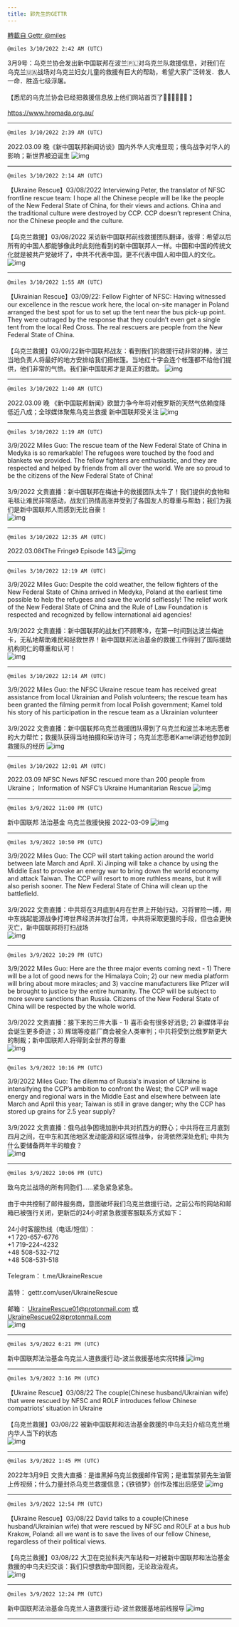 ```yaml
---
title: 郭先生的GETTR
---
```

[轉載自 Gettr @miles](https://gettr.com/user/miles)

`@miles 3/10/2022 2:42 AM (UTC)`

3月9号：乌克兰协会发出新中国联邦在波兰🇵🇱对乌克兰队救援信息，对我们在乌克兰🇺🇦战场对乌克兰妇女儿童的救援有巨大的帮助，希望大家广泛转发．救人一命．胜造七级浮屠。<br/><br/>【悉尼的乌克兰协会已经把救援信息放上他们网站首页了🌻🌻🌻🌻🌻🌻 】<br/><br/>https://www.hromada.org.au/

---

`@miles 3/10/2022 2:39 AM (UTC)`

2022.03.09 晚《新中国联邦新闻访谈》国内外华人灾难显现；俄乌战争对华人的影响；新世界被迫诞生
![img](https://media.gettr.com/group20/origin/2022/03/10/02/c4ff9983-f987-0ab2-9db2-a398475f2745/9548d67018b19975dcafea4c4484666a.png)

---

`@miles 3/10/2022 2:14 AM (UTC)`

【Ukraine Rescue】03/08/2022  Interviewing Peter, the translator of NFSC frontline rescue team: I hope all the Chinese people will be like the people of the New Federal State of China, for their views and actions.  China and the traditional culture were destroyed by CCP. CCP doesn’t represent China, nor the Chinese people and the culture. <br/><br/>【乌克兰救援】03/08/2022 采访新中国联邦前线救援团队翻译，彼得：希望以后所有的中国人都能够像此时此刻他看到的新中国联邦人一样。中国和中国的传统文化就是被共产党破坏了，中共不代表中国，更不代表中国人和中国人的文化。
![img](https://media.gettr.com/group10/getter/2022/03/10/02/75659867-6bb7-ff1f-e076-f428e991aa6e/out.jpg)

---

`@miles 3/10/2022 1:55 AM (UTC)`

【Ukrainian Rescue】03/09/22: Fellow Fighter of NFSC:  Having witnessed our excellence in the rescue work here, the local on-site manager in Poland arranged the best spot for us to set up the tent near the bus pick-up point. They were outraged by the response that they couldn’t even get a single tent from the local Red Cross. The real rescuers are people from the New Federal State of China.<br/><br/>【乌克兰救援】03/09/22新中国联邦战友：看到我们的救援行动非常的棒，波兰当地负责人将最好的地方安排给我们搭帐篷。当地红十字会连个帐篷都不给他们提供，他们非常的气愤。我们新中国联邦才是真正的救助。
![img](https://media.gettr.com/group23/getter/2022/03/10/01/c4712556-d09c-3125-0ac3-7e574e81fd27/out.jpg)

---

`@miles 3/10/2022 1:40 AM (UTC)`

2022.03.09 晚 《新中国联邦新闻》欧盟力争今年将对俄罗斯的天然气依赖度降低近八成；全球媒体聚焦乌克兰救援 新中国联邦受关注
![img](https://media.gettr.com/group3/origin/2022/03/10/01/14369be1-1757-221d-5a74-730489f8c9ff/9548d67018b19975dcafea4c4484666a.png)

---

`@miles 3/10/2022 1:19 AM (UTC)`

3/9/2022 Miles Guo: The rescue team of the New Federal State of China in Medyka is so remarkable! The refugees were touched by the food and blankets we provided. The fellow fighters are enthusiastic, and they are respected and helped by friends from all over the world. We are so proud to be the citizens of the New Federal State of China!<br/><br/>3/9/2022 文贵直播：新中国联邦在梅迪卡的救援团队太牛了！我们提供的食物和毛毯让难民非常感动，战友们热情高涨并受到了各国友人的尊重与帮助；我们为我们是新中国联邦人而感到无比自豪！<br/>
![img](https://media.gettr.com/group26/getter/2022/03/10/01/a4f7c54b-eba6-2313-239d-c3437edb8914/out.jpg)

---

`@miles 3/10/2022 12:35 AM (UTC)`

2022.03.08《The Fringe》 Episode 143
![img](https://media.gettr.com/group6/origin/2022/03/10/00/3292af85-a1a2-3131-dff7-a5d24498fa8d/9548d67018b19975dcafea4c4484666a.png)

---

`@miles 3/10/2022 12:19 AM (UTC)`

3/9/2022 Miles Guo: Despite the cold weather, the fellow fighters of the New Federal State of China arrived in Medyka, Poland at the earliest time possible to help the refugees and save the world selflessly! The relief work of the New Federal State of China and the Rule of Law Foundation is respected and recognized by fellow international aid agencies!<br/><br/>3/9/2022 文贵直播：新中国联邦的战友们不顾寒冷，在第一时间到达波兰梅迪卡，无私地帮助难民和拯救世界！新中国联邦法治基金的救援工作得到了国际援助机构同仁的尊重和认可！<br/>
![img](https://media.gettr.com/group26/getter/2022/03/10/00/ebe0c998-921a-976b-7fc5-d5ef04c929a1/out.jpg)

---

`@miles 3/10/2022 12:14 AM (UTC)`

3/9/2022 Miles Guo: the NFSC Ukraine rescue team has received great assistance from local Ukrainian and Polish volunteers; the rescue team has been granted the filming permit from local Polish government; Kamel told his story of his participation in the rescue team as a Ukrainian volunteer<br/><br/>3/9/2022  文贵直播：新中国联邦乌克兰救援团队得到了乌克兰和波兰本地志愿者的大力帮忙；救援队获得当地拍摄和采访许可；乌克兰志愿者Kamel讲述他参加到救援队的经历
![img](https://media.gettr.com/group31/getter/2022/03/10/00/c8c6d234-b907-22bd-4f23-fcd30279dd5c/out.jpg)

---

`@miles 3/10/2022 12:01 AM (UTC)`

2022.03.09 NFSC News    NFSC rescued more than 200 people from Ukraine； Information of NSFC’s Ukraine Humanitarian Rescue
![img](https://media.gettr.com/group36/origin/2022/03/09/23/c901f1fb-7d02-c544-d71c-8b645000a81b/9548d67018b19975dcafea4c4484666a.png)

---

`@miles 3/9/2022 11:00 PM (UTC)`

新中国联邦 法治基金 乌克兰救援快报 2022-03-09
![img](https://media.gettr.com/group8/origin/2022/03/09/22/5dc6b4d2-60d2-0c1c-47ac-41c2a2c4078c/6383d6c383a688bc0ce747d8282e44b3.jpeg)

---

`@miles 3/9/2022 10:50 PM (UTC)`

3/9/2022 Miles Guo: The CCP will start taking action around the world between late March and April. Xi Jinping will take a chance by using the Middle East to provoke an energy war to bring down the world economy and attack Taiwan. The CCP will resort to more ruthless means, but it will also perish sooner. The New Federal State of China will clean up the battlefield.<br/><br/>3/9/2022 文贵直播：中共将在3月底到4月在世界上开始行动，习将冒险一搏，用中东挑起能源战争打垮世界经济并攻打台湾，中共将采取更狠的手段，但也会更快灭亡，新中国联邦将打扫战场<br/>
![img](https://media.gettr.com/group5/getter/2022/03/09/22/51f3e37e-1541-bba7-9ee3-49606ac1bb56/out.jpg)

---

`@miles 3/9/2022 10:29 PM (UTC)`

3/9/2022 Miles Guo: Here are the three major events coming next -  1) There will be a lot of good news for the Himalaya Coin; 2) our new media platform will bring about more miracles; and 3) vaccine manufacturers like Pfizer will be brought to justice by the entire humanity. The CCP will be subject to more severe sanctions than Russia. Citizens of the New Federal State of China will be respected by the whole world.<br/><br/>3/9/2022 文贵直播：接下来的三件大事 - 1) 喜币会有很多好消息; 2) 新媒体平台会诞生更多奇迹；3) 辉瑞等疫苗厂商会被全人类审判；中共将受到比俄罗斯更大的制裁；新中国联邦人将得到全世界的尊重<br/>
![img](https://media.gettr.com/group40/getter/2022/03/09/22/ac1a1be7-c8e0-a143-83f3-5975f956f01d/out.jpg)

---

`@miles 3/9/2022 10:16 PM (UTC)`

3/9/2022 Miles Guo: The dilemma of Russia's invasion of Ukraine is intensifying the CCP’s ambition to confront the West; the CCP will wage energy and regional wars in the Middle East and elsewhere between late March and April this year; Taiwan is still in grave danger; why the CCP has stored up grains for 2.5 year supply?<br/><br/>3/9/2022 文贵直播：俄乌战争困境加剧中共对抗西方的野心；中共将在三月底到四月之间，在中东和其他地区发动能源和区域性战争，台湾依然深处危机; 中共为什么要储备两年半的粮食？<br/>
![img](https://media.gettr.com/group13/getter/2022/03/09/22/bc5044c7-7fcb-c202-d2f9-f0265dcd6470/out.jpg)

---

`@miles 3/9/2022 10:06 PM (UTC)`

致乌克兰战场的所有同胞们……紧急紧急紧急。<br/><br/>由于中共控制了邮件服务商，意图破坏我们乌克兰救援行动，之前公布的网站和邮箱已被强行关闭，更新后的24小时紧急救援客服联系方式如下：<br/><br/>24小时客服热线（电话/短信）：<br/>+1 720-657-6776 <br/>+1 719-224-4232<br/>+48 508-532-712 <br/>+48 508-531-518<br/><br/>Telegram： t.me/UkraineRescue<br/><br/>盖特： gettr.com/user/UkraineRescue<br/><br/>邮箱： UkraineRescue01@protonmail.com 或 UkraineRescue02@protonmail.com <br/>
![img](https://media.gettr.com/group36/getter/2022/03/09/22/cda11034-b39f-ffe5-8eaf-837c1f41d23b/out.jpg)

---

`@miles 3/9/2022 6:21 PM (UTC)`

新中国联邦法治基金乌克兰人道救援行动-波兰救援基地实况转播
![img](https://media.gettr.com/group12/origin/2022/03/09/18/21c37345-bee0-327e-300a-e221a858a771/6383d6c383a688bc0ce747d8282e44b3.jpeg)

---

`@miles 3/9/2022 3:16 PM (UTC)`

【Ukraine Rescue】03/08/22 The couple(Chinese husband/Ukrainian wife) that were rescued by NFSC and ROLF introduces fellow Chinese compatriots’ situation in Ukraine<br/><br/>【乌克兰救援】03/08/22 被新中国联邦和法治基金救援的中乌夫妇介绍乌克兰境内华人当下的状态<br/>
![img](https://media.gettr.com/group41/getter/2022/03/09/15/6d1e0bab-f2f6-64b9-ac67-7cbf45f86077/out.jpg)

---

`@miles 3/9/2022 1:45 PM (UTC)`

2022年3月9日 文贵大直播：是谁黑掉乌克兰救援邮件官网；是谁暂禁郭先生油管上传视频；什么力量封杀乌克兰救援信息；《铁锁梦》创作及推出后感受
![img](https://media.gettr.com/group20/origin/2022/03/09/12/73f2d452-db85-211f-745b-e55857bacdfd/6383d6c383a688bc0ce747d8282e44b3.jpeg)

---

`@miles 3/9/2022 12:54 PM (UTC)`

【Ukraine Rescue】03/08/22 David talks to a couple(Chinese husband/Ukrainian wife)  that were rescued by NFSC and ROLF at a bus hub Krakow, Poland: all we want is to save the lives of our fellow Chinese, regardless of their political views.<br/><br/>【乌克兰救援】03/08/22 大卫在克拉科夫汽车站和一对被新中国联邦和法治基金救援的中乌夫妇交谈：我们只想救助中国同胞，无论政治观点。<br/>
![img](https://media.gettr.com/group41/getter/2022/03/09/12/704e7c13-140c-08da-0628-f34f93f5a4fa/out.jpg)

---

`@miles 3/9/2022 12:24 PM (UTC)`

新中国联邦法治基金乌克兰人道救援行动-波兰救援基地前线报导
![img](https://media.gettr.com/group37/origin/2022/03/09/12/1a708eec-ba0b-14e7-2f4b-3ddf6b18b8d5/6383d6c383a688bc0ce747d8282e44b3.jpeg)

---

